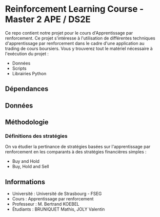 # Reinforcement Learning Course - Master 2 APE / DS2E
Ce repo contient notre projet pour le cours d'Apprentissage par renforcement. 
Ce projet s'intéresse à l'utilisation de différentes techniques d'apprentissage par renforcement dans le cadre d'une application au trading de cours boursiers. 
Vous y trouverez tout le matériel nécessaire à l'exécution du projet : 
  - Données
  - Scripts
  - Librairies Python 
  
 ## Dépendances 
 
 ## Données
 
 ## Méthodologie
 ### Définitions des stratégies
 On va étudier la pertinance de stratégies basées sur l'apprentissage par renforcement en les comparants à des stratégies financières simples :
 - Buy and Hold 
 - Buy, Hold and Sell
  
  
 ## Informations
  - Université : Université de Strasbourg - FSEG
  - Cours : Apprentissage par renforcement
  - Professeur : M. Bertrand KOEBEL
  - Étudiants : BRUNIQUET Mathis, JOLY Valentin
